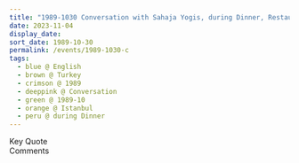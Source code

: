 ```yaml
---
title: "1989-1030 Conversation with Sahaja Yogis, during Dinner, Restaurant Borsa, Kandilli, Adile Sultan Sarayı, Vaniköy Cd No: 12, 34684 (Üsküdar) Istanbul, Turkey"
date: 2023-11-04
display_date: 
sort_date: 1989-10-30
permalink: /events/1989-1030-c
tags:
  - blue @ English
  - brown @ Turkey
  - crimson @ 1989
  - deeppink @ Conversation
  - green @ 1989-10
  - orange @ Istanbul
  - peru @ during Dinner
---
```


<wave-list>
  <list-title color="green" width="75">Key Quote</list-title>
  <list-item color="BlanchedAlmond"  width="200"></list-item>
  <list-item color="Lavender"></list-item>
  <list-item color="BlanchedAlmond"></list-item>
</wave-list>

<br>

<wave-list>
  <list-title color="green" width="75">Comments</list-title>
  <list-item color="BlanchedAlmond"  width="200"></list-item>
  <list-item color="Lavender"></list-item>
  <list-item color="BlanchedAlmond"></list-item>
</wave-list>